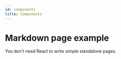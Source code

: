 ```yaml
---
id: components
title: Components
---
```


# Markdown page example

You don't need React to write simple standalone pages.
